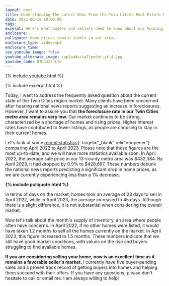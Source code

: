 ```yaml
---
layout: post
title: Understanding The Latest News From the Twin Cities Real Estate Market
date: 2023-06-15 10:00:00
tags:
excerpt: Here’s what buyers and sellers need to know about our housing market.
enclosure:
pullquote: Home prices remain stable in our area.
enclosure_type: video/mp4
enclosure_time:
use_youtube_image: false
youtube_alternate_image: /uploads/callender-yt-4.jpg
youtube_code: OIDn42lnLTw
---
```

{% include youtube.html %}

{% include excerpt.html %}

Today, I want to address the frequently asked question about the current state of the Twin Cities region market. Many clients have been concerned after hearing national news reports suggesting an increase in foreclosures. However, I want to assure you that **the foreclosure rate in our Twin Cities metro area remains very low.** Our market continues to be strong, characterized by a shortage of homes and rising prices. Higher interest rates have contributed to fewer listings, as people are choosing to stay in their current homes.

Let's look at some [recent statistics](https://callenderhometeamjournal.com/img/13-CountyTwinCitiesRegion-&#40;4&#41;-&#40;1&#41;.pdf){: target="_blank" rel="noopener"} comparing April 2022 to April 2023. Please note that these figures are the most up-to-date, and we will have more statistics available soon. In April 2022, the average sale price in our 13-county metro area was $432,384. By April 2023, it had dropped by 0.9% to $428,667. These numbers debunk the national news reports predicting a significant drop in home prices, as we are currently experiencing less than a 1% decrease.

**{% include pullquote.html %}**

In terms of days on the market, homes took an average of 28 days to sell in April 2022, while in April 2023, the average increased to 45 days. Although there is a slight difference, it is not substantial when considering the overall market.

Now let's talk about the month's supply of inventory, an area where people often have concerns. In April 2022, if no other homes were listed, it would have taken 1.2 months to sell all the homes currently on the market. In April 2023, this figure increased to 1.5 months. These numbers indicate that we still have good market conditions, with values on the rise and buyers struggling to find available homes.

**If you are considering selling your home, now is an excellent time as it remains a favorable seller's market.** I currently have five buyer-pending sales and a proven track record of getting buyers into homes and helping them succeed with their offers. If you have any questions, please don't hesitate to call or email me. I am always willing to help!